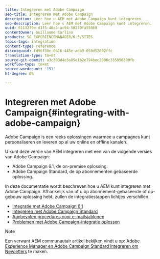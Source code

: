 ```yaml
---
title: Integreren met Adobe Campaign
seo-title: Integreren met Adobe Campaign
description: Leer hoe u AEM met Adobe Campaign kunt integreren.
seo-description: Leer hoe u AEM met Adobe Campaign kunt integreren.
uuid: 6113279e-d1f5-46c3-ac94-50270fa55060
contentOwner: Guillaume Carlino
products: SG_EXPERIENCEMANAGER/6.5/SITES
topic-tags: integration
content-type: reference
discoiquuid: fd96f30c-0616-445e-adb9-050d52862ffc
translation-type: tm+mt
source-git-commit: a3c303d4e3a85e1b2e794bec2006c335056309fb
workflow-type: tm+mt
source-wordcount: '151'
ht-degree: 0%

---
```



# Integreren met Adobe Campaign{#integrating-with-adobe-campaign}

Adobe Campaign is een reeks oplossingen waarmee u campagnes kunt personaliseren en leveren op al uw online en offline kanalen.

U kunt deze versie van AEM integreren met een van de volgende versies van Adobe Campaign:

* Adobe Campaign 6.1, de on-premise oplossing.
* Adobe Campaign Standard, de op abonnementen gebaseerde oplossing.

In deze documentatie wordt beschreven hoe u AEM kunt integreren met Adobe Campaign. Afhankelijk van of u op abonnement-gebaseerde of op-gebouw oplossing hebt, zullen de integratiestappen lichtjes verschillen.

* [Integratie met Adobe Campaign 6.1](/help/sites-administering/campaignonpremise.md)
* [Integreren met Adobe Campaign Standard](/help/sites-administering/campaignstandard.md)
* [Aanbevolen procedures voor e-mailsjablonen](/help/sites-administering/best-practices-for-email-templates.md)
* [Problemen met Adobe Campaign-integratie oplossen](/help/sites-administering/troubleshooting-campaignintegration.md)

>[!NOTE]
>
>Een verwant AEM communautair artikel bekijken vindt u op: [Adobe Experience Manager en Adobe Campaign Standard integreren om Newletters](https://helpx.adobe.com/experience-manager/using/aem_campaign.html) te maken.

